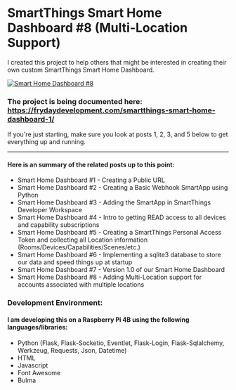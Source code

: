# SmartThings Smart Home Dashboard #8 (Multi-Location Support)
I created this project to help others that might be interested in creating their own custom SmartThings Smart Home Dashboard.

[![Smart Home Dashboard #8](https://i2.wp.com/frydaydevelopment.com/wp-content/uploads/2021/10/SHD-Multi-Home.png?w=288&ssl=1 "Smart Home Dashboard - Multi-Location Support")](https://frydaydevelopment.com/smartthings-smart-home-dashboard-8/)

### The project is being documented here:  https://frydaydevelopment.com/smartthings-smart-home-dashboard-1/
If you're just starting, make sure you look at posts 1, 2, 3, and 5 below to get everything up and running.

***
#### Here is an summary of the related posts up to this point:

- Smart Home Dashboard #1 - Creating a Public URL
- Smart Home Dashboard #2 - Creating a Basic Webhook SmartApp using Python
- Smart Home Dashboard #3 - Adding the SmartApp in SmartThings Developer Workspace
- Smart Home Dashboard #4 - Intro to getting READ access to all devices and capability subscriptions
- Smart Home Dashboard #5 - Creating a SmartThings Personal Access Token and collecting all Location information (Rooms/Devices/Capabilities/Scenes/etc.)
- Smart Home Dashboard #6 - Implementing a sqlite3 database to store our data and speed things up at startup
- Smart Home Dashboard #7 - Version 1.0 of our Smart Home Dashboard
- Smart Home Dashboard #8 - Adding Multi-Location support for accounts associated with multiple locations


### Development Environment:
#### I am developing this on a Raspberry Pi 4B using the following languages/libraries:
- Python (Flask, Flask-Socketio, Eventlet, Flask-Login, Flask-Sqlalchemy, Werkzeug, Requests, Json, Datetime)
- HTML
- Javascript
- Font Awesome
- Bulma
	
